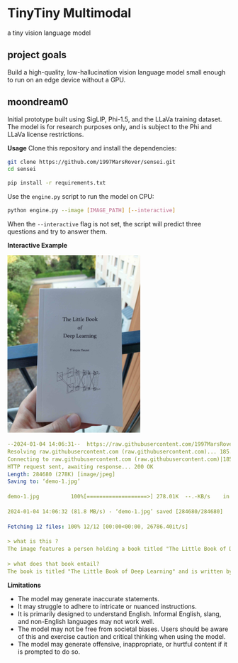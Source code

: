 # TinyTiny Multimodal

a tiny vision language model

## project goals

Build a high-quality, low-hallucination vision language model small enough to
run on an edge device without a GPU.

## moondream0

Initial prototype built using SigLIP, Phi-1.5, and the LLaVa training dataset.
The model is for research purposes only, and is subject to the Phi and LLaVa
license restrictions.

 **Usage**
Clone this repository and install the dependencies:

```bash 
git clone https://github.com/1997MarsRover/sensei.git
cd sensei 
```

```bash
pip install -r requirements.txt
```

Use the `engine.py` script to run the model on CPU:

```bash
python engine.py --image [IMAGE_PATH] [--interactive]
```

When the `--interactive` flag is not set, the script will predict three questions and try
to answer them.

**Interactive Example**

<img src="assets/demo-1.jpg" width="300">

```yaml
--2024-01-04 14:06:31--  https://raw.githubusercontent.com/1997MarsRover/sensei/main/assets/demo-1.jpg
Resolving raw.githubusercontent.com (raw.githubusercontent.com)... 185.199.109.133, 185.199.108.133, 185.199.110.133, ...
Connecting to raw.githubusercontent.com (raw.githubusercontent.com)|185.199.109.133|:443... connected.
HTTP request sent, awaiting response... 200 OK
Length: 284680 (278K) [image/jpeg]
Saving to: ‘demo-1.jpg’

demo-1.jpg          100%[===================>] 278.01K  --.-KB/s    in 0.003s  

2024-01-04 14:06:32 (81.8 MB/s) - ‘demo-1.jpg’ saved [284680/284680]

Fetching 12 files: 100% 12/12 [00:00<00:00, 26786.40it/s]

> what is this ?
The image features a person holding a book titled "The Little Book of Deep Learning" on a balcony. The balcony is located outside, with a view of a building in the background. The person appears to be enjoying the outdoor setting while reading the book.

> what does that book entail?
The book is titled "The Little Book of Deep Learning" and is written by French author Franco Florits. It is a comprehensive guide to deep learning, covering various aspects and techniques of machine learning and artificial intelligence. The book is designed to be accessible to both beginners and experienced professionals, providing practical insights and examples to help readers understand and apply deep learning concepts in their work.
```

**Limitations**

* The model may generate inaccurate statements.
* It may struggle to adhere to intricate or nuanced instructions.
* It is primarily designed to understand English. Informal English, slang, and
  non-English languages may not work well.
* The model may not be free from societal biases. Users should be aware of this
  and exercise caution and critical thinking when using the model.
* The model may generate offensive, inappropriate, or hurtful content if it is
  prompted to do so.

